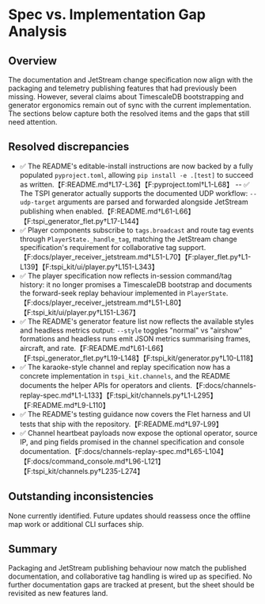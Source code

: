 # Spec vs. Implementation Gap Analysis

## Overview
The documentation and JetStream change specification now align with the packaging and
telemetry publishing features that had previously been missing. However, several claims
about TimescaleDB bootstrapping and generator ergonomics remain out of sync with the
current implementation. The sections below capture both the resolved items and the gaps
that still need attention.

## Resolved discrepancies
- ✅ The README's editable-install instructions are now backed by a fully populated
  `pyproject.toml`, allowing `pip install -e .[test]` to succeed as written.【F:README.md†L17-L36】【F:pyproject.toml†L1-L68】
-- ✅ The TSPI generator actually supports the documented UDP workflow: `--udp-target`
  arguments are parsed and forwarded alongside JetStream publishing when enabled.【F:README.md†L61-L66】【F:tspi_generator_flet.py†L17-L144】
- ✅ Player components subscribe to `tags.broadcast` and route tag events through
  `PlayerState._handle_tag`, matching the JetStream change specification's requirement
  for collaborative tag support.【F:docs/player_receiver_jetstream.md†L51-L70】【F:player_flet.py†L1-L139】【F:tspi_kit/ui/player.py†L151-L343】
- ✅ The player specification now reflects in-session command/tag history: it no
  longer promises a TimescaleDB bootstrap and documents the forward-seek replay
  behaviour implemented in `PlayerState`.【F:docs/player_receiver_jetstream.md†L51-L80】【F:tspi_kit/ui/player.py†L151-L367】
- ✅ The README's generator feature list now reflects the available styles and
  headless metrics output: `--style` toggles "normal" vs "airshow" formations
  and headless runs emit JSON metrics summarising frames, aircraft, and rate.【F:README.md†L61-L66】【F:tspi_generator_flet.py†L19-L148】【F:tspi_kit/generator.py†L10-L118】
- ✅ The karaoke-style channel and replay specification now has a concrete implementation in `tspi_kit.channels`, and the README documents the helper APIs for operators and clients.【F:docs/channels-replay-spec.md†L1-L133】【F:tspi_kit/channels.py†L1-L295】【F:README.md†L9-L110】
- ✅ The README's testing guidance now covers the Flet harness and UI tests that ship with the repository.【F:README.md†L97-L99】
- ✅ Channel heartbeat payloads now expose the optional operator, source IP, and ping fields promised in the channel specification and console documentation.【F:docs/channels-replay-spec.md†L65-L104】【F:docs/command_console.md†L96-L121】【F:tspi_kit/channels.py†L235-L274】

## Outstanding inconsistencies

None currently identified. Future updates should reassess once the offline map work or additional CLI surfaces ship.

## Summary
Packaging and JetStream publishing behaviour now match the published documentation, and
collaborative tag handling is wired up as specified. No further documentation gaps are
tracked at present, but the sheet should be revisited as new features land.
